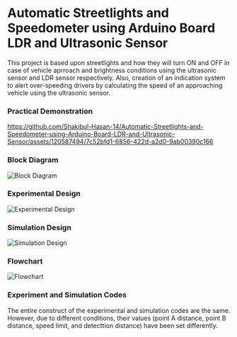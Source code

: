 # Automatic Streetlights and Speedometer using Arduino Board LDR and Ultrasonic Sensor
This project is based upon streetlights and how they will turn ON and OFF in case of vehicle aprroach and brightness conditions using the ultrasonic sensor and LDR sensor respectively. Also, creation of an indication system to alert over-speeding drivers by calculating the speed of an approaching vehicle using the ultrasonic sensor.

### Practical Demonstration
https://github.com/Shakibul-Hasan-14/Automatic-Streetlights-and-Speedometer-using-Arduino-Board-LDR-and-Ultrasonic-Sensor/assets/120587494/7c52bfd1-6856-422d-a2d0-9ab00390c166

### Block Diagram
![Block Diagram](https://github.com/Shakibul-Hasan-14/Automatic-Streetlights-and-Speedometer-using-Arduino-Board-LDR-and-Ultrasonic-Sensor/assets/120587494/4f82ab8b-c8bf-4ebc-b0bd-2e618123fb45)

### Experimental Design
![Experimental Design](https://github.com/Shakibul-Hasan-14/Automatic-Streetlights-and-Speedometer-using-Arduino-Board-LDR-and-Ultrasonic-Sensor/assets/120587494/14eaaa8d-df10-459c-807f-f346e40522be)

### Simulation Design
![Simulation Design](https://github.com/Shakibul-Hasan-14/Automatic-Streetlights-and-Speedometer-using-Arduino-Board-LDR-and-Ultrasonic-Sensor/assets/120587494/d8191e7b-d868-409b-97fa-5b9daa696b55)

### Flowchart
![Flowchart](https://github.com/Shakibul-Hasan-14/Automatic-Streetlights-and-Speedometer-using-Arduino-Board-LDR-and-Ultrasonic-Sensor/assets/120587494/670f5fc5-dfa9-4269-b469-fcdd7b12bc0a)

### Experiment and Simulation Codes
The entire construct of the experimental and simulation codes are the same. However, due to different conditions, their values (point A distance, point B distance, speed limit, and detecttion distance) have been set differently.
